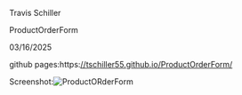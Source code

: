 Travis Schiller

ProductOrderForm

03/16/2025

github pages:https:[//tschiller55.github.io/ProductOrderForm/](https://tschiller55.github.io/ProductOrderForm/)

Screenshot:![ProductORderForm](https://github.com/user-attachments/assets/380b0ff5-ce3c-4fdf-a569-63999118383c)

